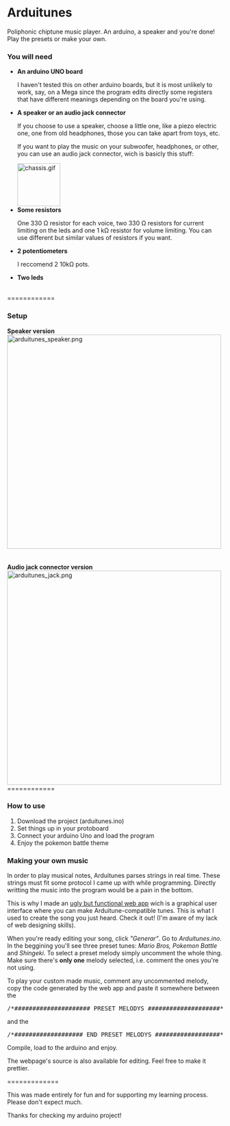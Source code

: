 Arduitunes
==========

Poliphonic chiptune music player. An arduino, a speaker and you're done! Play the presets or make your own.

<h3>You will need</h3>
<ul>
<li><strong>An arduino UNO board</strong><br>
  <p>I haven't tested this on other arduino boards, but it is most unlikely to work, say, on a Mega since the program edits directly some registers that have different meanings depending on the board you're using.</p></li>
<li><strong>A speaker or an audio jack connector</strong><br>
  <p>If you choose to use a speaker, choose a little one, like a piezo electric one, one from  old headphones, those you can take apart from toys, etc.</p>
  <p>If you want to play the music on your subwoofer, headphones, or other, you can use an audio jack connector, wich is basicly this stuff:</p>
  <img src="http://users.dcc.uchile.cl/~acastro/random/chassis.gif" alt="chassis.gif" height="100px;"><br></li>
<li><strong>Some resistors</strong>
<p>One 330 Ω resistor for each voice, two 330 Ω resistors for current limiting on the leds and one 1 kΩ resistor for volume limiting. You can use different but similar values of resistors if you want.</p></li>
<li><strong>2 potentiometers</strong>
<p>I reccomend 2 10kΩ pots.</p></li>
<li><strong>Two leds</strong></li>
<br>
</ul>
============
<h3>Setup</h3>
<strong>Speaker version</strong><br>
<img src="http://users.dcc.uchile.cl/~acastro/random/arduitunes_speaker.png" alt="arduitunes_speaker.png" width="500px;"><br><br><br>
<strong>Audio jack connector version</strong><br>
<img src="http://users.dcc.uchile.cl/~acastro/random/arduitunes_jack.png" alt="arduitunes_jack.png" width="500px;"><br>
============
<h3>How to use</h3>
<ol>
<li>Download the project (arduitunes.ino)</li>
<li>Set things up in your protoboard</li>
<li>Connect your arduino Uno and load the program</li>
<li>Enjoy the pokemon battle theme</li>
</ol>
<h3>Making your own music</h3>
<p>In order to play musical notes, Arduitunes parses strings in real time. These strings must fit some protocol I came up with while programming. Directly writting the music into the program would be a pain in the bottom.</p>
<p>This is why I made an <a href="http://www.dcc.uchile.cl/~acastro/arduitunes">ugly but functional web app</a> wich is a graphical user interface where you can make Arduitune-compatible tunes. This is what I used to create the song you just heard. Check it out! (I'm aware of my lack of web designing skills).</p>
<p>When you're ready editing your song, click <em>"Generar"</em>. Go to <em>Arduitunes.ino</em>. In the beggining you'll see three preset tunes: <em>Mario Bros, Pokemon Battle</em> and <em>Shingeki</em>. To select a preset melody simply uncomment the whole thing. Make sure there's <strong>only one</strong> melody selected, i.e. comment the ones you're not using.</p>
<p>To play your custom made music, comment any uncommented melody, copy the code generated by the web app and paste it somewhere between the <pre>/*##################### PRESET MELODYS ####################*/</pre> and the <pre>/*################### END PRESET MELODYS ##################*/</pre>Compile, load to the arduino and enjoy.</p>
<p>The webpage's source is also available for editing. Feel free to make it prettier.</p>
=============
<p>This was made entirely for fun and for supporting my learning process. Please don't expect much. </p>
<p>Thanks for checking my arduino project!</p>
